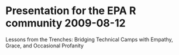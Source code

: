 # Presentation for the EPA R community 2009-08-12

Lessons from the Trenches: Bridging Technical Camps with Empathy, Grace, and Occasional Profanity